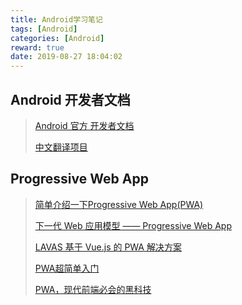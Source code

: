 ```yaml
---
title: Android学习笔记
tags: [Android]
categories: [Android]
reward: true
date: 2019-08-27 18:04:02
---
```


## Android 开发者文档

> [Android 官方 开发者文档](https://developer.android.com/)
>
> [中文翻译项目](hukai.me/android-training-course-in-chinese/index.html)

## Progressive Web App

> [简单介绍一下Progressive Web App(PWA)](https://juejin.im/post/5a6c86e451882573505174e7)
>
> [下一代 Web 应用模型 —— Progressive Web App](https://huangxuan.me/2017/02/09/nextgen-web-pwa/)
>
> [LAVAS 基于 Vue.js 的 PWA 解决方案](https://lavas.baidu.com/)
>
> [PWA超简单入门](https://juejin.im/post/5abba6a7f265da239706ec60)
>
> [PWA，现代前端必会的黑科技](https://zhuanlan.zhihu.com/p/40236256)

